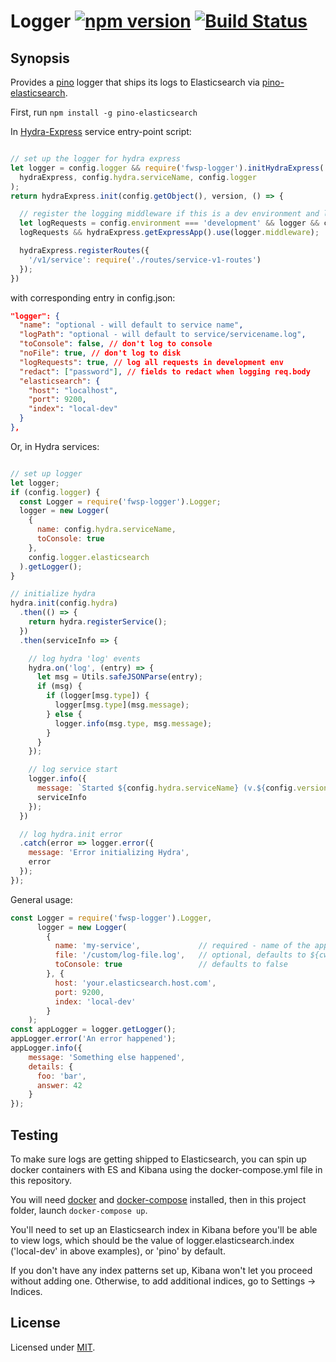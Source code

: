 # Logger [![npm version](https://badge.fury.io/js/fwsp-logger.svg)](https://badge.fury.io/js/fwsp-logger) [![Build Status](https://travis-ci.org/flywheelsports/fwsp-logger.svg?branch=master)](https://travis-ci.org/flywheelsports/fwsp-logger)

## Synopsis

Provides a [pino](https://github.com/pinojs/pino) logger
that ships its logs to Elasticsearch via [pino-elasticsearch](https://github.com/pinojs/pino-elasticsearch).

First, run `npm install -g pino-elasticsearch`

In [Hydra-Express](https://github.com/flywheelsports/fwsp-hydra-express) service entry-point script:
```javascript

// set up the logger for hydra express
let logger = config.logger && require('fwsp-logger').initHydraExpress(
  hydraExpress, config.hydra.serviceName, config.logger
);
return hydraExpress.init(config.getObject(), version, () => {

  // register the logging middleware if this is a dev environment and logger.logRequests is true
  let logRequests = config.environment === 'development' && logger && config.logger.logRequests;
  logRequests && hydraExpress.getExpressApp().use(logger.middleware);

  hydraExpress.registerRoutes({
    '/v1/service': require('./routes/service-v1-routes')
  });
})
```
with corresponding entry in config.json:
```json
"logger": {
  "name": "optional - will default to service name",
  "logPath": "optional - will default to service/servicename.log",
  "toConsole": false, // don't log to console
  "noFile": true, // don't log to disk
  "logRequests": true, // log all requests in development env
  "redact": ["password"], // fields to redact when logging req.body
  "elasticsearch": {
    "host": "localhost",
    "port": 9200,
    "index": "local-dev"
  }
},
```

Or, in Hydra services:
```javascript

// set up logger
let logger;
if (config.logger) {
  const Logger = require('fwsp-logger').Logger;
  logger = new Logger(
    {
      name: config.hydra.serviceName,
      toConsole: true
    },
    config.logger.elasticsearch
  ).getLogger();
}

// initialize hydra
hydra.init(config.hydra)
  .then(() => {
    return hydra.registerService();
  })
  .then(serviceInfo => {

    // log hydra 'log' events
    hydra.on('log', (entry) => {
      let msg = Utils.safeJSONParse(entry);
      if (msg) {
        if (logger[msg.type]) {
          logger[msg.type](msg.message);
        } else {
          logger.info(msg.type, msg.message);
        }
      }
    });

    // log service start
    logger.info({
      message: `Started ${config.hydra.serviceName} (v.${config.version})`
      serviceInfo
    });
  })

  // log hydra.init error
  .catch(error => logger.error({
    message: 'Error initializing Hydra',
    error
  });
});
```

General usage:
```javascript
const Logger = require('fwsp-logger').Logger,
      logger = new Logger(
        {
          name: 'my-service',             // required - name of the app writing logs
          file: '/custom/log-file.log',   // optional, defaults to ${cwd()}/serviceName.log
          toConsole: true                 // defaults to false
        }, {
          host: 'your.elasticsearch.host.com',
          port: 9200,
          index: 'local-dev'
        }
    );
const appLogger = logger.getLogger();
appLogger.error('An error happened');
appLogger.info({
    message: 'Something else happened',
    details: {
      foo: 'bar',
      answer: 42
    }
});
```

## Testing

To make sure logs are getting shipped to Elasticsearch,
you can spin up docker containers with ES and Kibana
using the docker-compose.yml file in this repository.


You will need [docker](https://www.docker.com/) and
[docker-compose](https://docs.docker.com/compose/) installed,
then in this project folder, launch `docker-compose up`.

You'll need to set up an Elasticsearch index in Kibana
before you'll be able to view logs, which should be the value of
logger.elasticsearch.index ('local-dev' in above examples),
or 'pino' by default.

If you don't have any index patterns set up, Kibana won't let you
proceed without adding one. Otherwise, to add additional indices,
go to Settings -> Indices.

## License

Licensed under [MIT](./LICENSE.txt).
